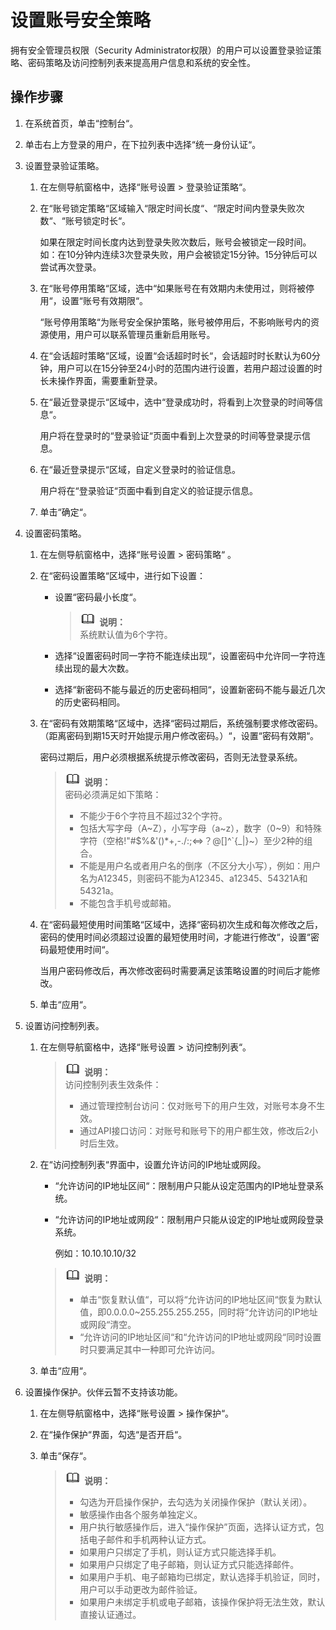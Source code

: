 # 设置账号安全策略<a name="ZH-CN_TOPIC_0111879530"></a>

拥有安全管理员权限（Security Administrator权限）的用户可以设置登录验证策略、密码策略及访问控制列表来提高用户信息和系统的安全性。

## 操作步骤<a name="section13189358"></a>

1.  在系统首页，单击“控制台“。
2.  单击右上方登录的用户，在下拉列表中选择“统一身份认证“。
3.  设置登录验证策略。
    1.  在左侧导航窗格中，选择“账号设置  \>  登录验证策略“。
    2.  在“账号锁定策略“区域输入“限定时间长度“、“限定时间内登录失败次数“、“账号锁定时长“。

        如果在限定时间长度内达到登录失败次数后，账号会被锁定一段时间。如：在10分钟内连续3次登录失败，用户会被锁定15分钟。15分钟后可以尝试再次登录。

    3.  在“账号停用策略“区域，选中“如果账号在有效期内未使用过，则将被停用“，设置“账号有效期限“。

        “账号停用策略“为账号安全保护策略，账号被停用后，不影响账号内的资源使用，用户可以联系管理员重新启用账号。

    4.  在“会话超时策略“区域，设置“会话超时时长“，会话超时时长默认为60分钟，用户可以在15分钟至24小时的范围内进行设置，若用户超过设置的时长未操作界面，需要重新登录。
    5.  在“最近登录提示“区域中，选中“登录成功时，将看到上次登录的时间等信息“。

        用户将在登录时的“登录验证“页面中看到上次登录的时间等登录提示信息。

    6.  在“最近登录提示“区域，自定义登录时的验证信息。

        用户将在“登录验证“页面中看到自定义的验证提示信息。

    7.  单击“确定“。

4.  设置密码策略。
    1.  在左侧导航窗格中，选择“账号设置  \>  密码策略“  。
    2.  在“密码设置策略“区域中，进行如下设置：
        -   设置“密码最小长度“。

            >![](public_sys-resources/icon-note.gif) **说明：**   
            >系统默认值为6个字符。  

        -   选择“设置密码时同一字符不能连续出现“，设置密码中允许同一字符连续出现的最大次数。
        -   选择“新密码不能与最近的历史密码相同“，设置新密码不能与最近几次的历史密码相同。

    3.  在“密码有效期策略“区域中，选择“密码过期后，系统强制要求修改密码。（距离密码到期15天时开始提示用户修改密码。）“，设置“密码有效期“。

        密码过期后，用户必须根据系统提示修改密码，否则无法登录系统。

        >![](public_sys-resources/icon-note.gif) **说明：**   
        >密码必须满足如下策略：  
        >-   不能少于6个字符且不超过32个字符。  
        >-   包括大写字母（A\~Z），小写字母（a\~z），数字（0\~9）和特殊字符（空格!"\#$%&'\(\)\*+,-./:;<=\>？@\[\]^\`\{\_|\}\~）至少2种的组合。  
        >-   不能是用户名或者用户名的倒序（不区分大小写），例如：用户名为A12345，则密码不能为A12345、a12345、54321A和54321a。  
        >-   不能包含手机号或邮箱。  

    4.  在“密码最短使用时间策略“区域中，选择“密码初次生成和每次修改之后，密码的使用时间必须超过设置的最短使用时间，才能进行修改“，设置“密码最短使用时间“。

        当用户密码修改后，再次修改密码时需要满足该策略设置的时间后才能修改。

    5.  单击“应用“。

5.  设置访问控制列表。
    1.  在左侧导航窗格中，选择“账号设置  \>  访问控制列表“。

        >![](public_sys-resources/icon-note.gif) **说明：**   
        >访问控制列表生效条件：  
        >-   通过管理控制台访问：仅对账号下的用户生效，对账号本身不生效。  
        >-   通过API接口访问：对账号和账号下的用户都生效，修改后2小时后生效。  

    2.  在“访问控制列表“界面中，设置允许访问的IP地址或网段。

        -   “允许访问的IP地址区间“：限制用户只能从设定范围内的IP地址登录系统。
        -   “允许访问的IP地址或网段“：限制用户只能从设定的IP地址或网段登录系统。

            例如：10.10.10.10/32


        >![](public_sys-resources/icon-note.gif) **说明：**   
        >-   单击“恢复默认值“，可以将“允许访问的IP地址区间“恢复为默认值，即0.0.0.0\~255.255.255.255，同时将“允许访问的IP地址或网段“清空。  
        >-   “允许访问的IP地址区间“和“允许访问的IP地址或网段“同时设置时只要满足其中一种即可允许访问。  

    3.  单击“应用“。

6.  设置操作保护。伙伴云暂不支持该功能。
    1.  在左侧导航窗格中，选择“账号设置  \>  操作保护“。
    2.  在“操作保护“界面，勾选“是否开启“。
    3.  单击“保存“。

        >![](public_sys-resources/icon-note.gif) **说明：**   
        >-   勾选为开启操作保护，去勾选为关闭操作保护（默认关闭）。  
        >-   敏感操作由各个服务单独定义。  
        >-   用户执行敏感操作后，进入“操作保护”页面，选择认证方式，包括电子邮件和手机两种认证方式。  
        >    -   如果用户只绑定了手机，则认证方式只能选择手机。  
        >    -   如果用户只绑定了电子邮箱，则认证方式只能选择邮件。  
        >    -   如果用户手机、电子邮箱均已绑定，默认选择手机验证，同时，用户可以手动更改为邮件验证。  
        >    -   如果用户未绑定手机或电子邮箱，该操作保护将无法生效，默认直接认证通过。  



